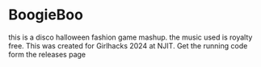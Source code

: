# BoogieBoo
this is a disco halloween fashion game mashup. the music used is royalty free. This was created for Girlhacks 2024 at NJIT. Get the running code form the releases page
